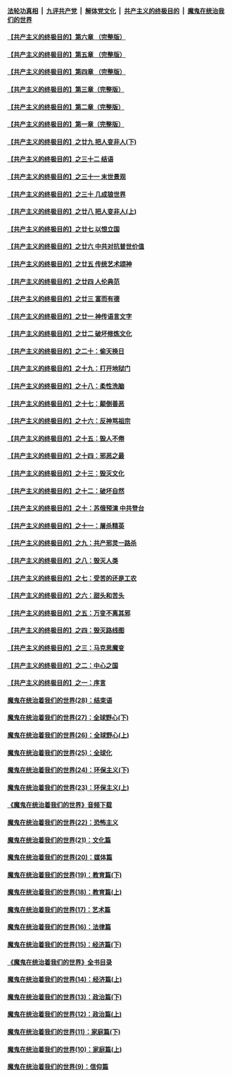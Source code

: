 ####  [法轮功真相](../../../../basic/blob/master/README.md?t=07100502) &nbsp;|&nbsp; [九评共产党](../../../../9ping.md/blob/master/README.md?t=07100502) &nbsp;|&nbsp; [解体党文化](../../../../jtdwh.md/blob/master/README.md?t=07100502)  &nbsp;|&nbsp; [共产主义的终极目的](../../../../gczydzjmd.md/blob/master/README.md?t=07100502) &nbsp;|&nbsp; [魔鬼在统治我们的世界](../../../../mgztzwmdsj.md/blob/master/README.md?t=07100502) 

#### [【共产主义的终极目的】第六章 （完整版）](../pages/nsc422/n11428913.md?t=07100502) 

#### [【共产主义的终极目的】第五章 （完整版）](../pages/nsc422/n11428912.md?t=07100502) 

#### [【共产主义的终极目的】第四章 （完整版）](../pages/nsc422/n11428907.md?t=07100502) 

#### [【共产主义的终极目的】第三章（完整版）](../pages/nsc422/n11428848.md?t=07100502) 

#### [【共产主义的终极目的】第二章（完整版）](../pages/nsc422/n11428831.md?t=07100502) 

#### [【共产主义的终极目的】第一章（完整版）](../pages/nsc422/n11417651.md?t=07100502) 

#### [【共产主义的终极目的】之廿九 把人变非人(下)](../pages/nsc422/n11344140.md?t=07100502) 

#### [【共产主义的终极目的】之三十二 结语](../pages/nsc422/n11360535.md?t=07100502) 

#### [【共产主义的终极目的】之三十一 末世景观](../pages/nsc422/n11351129.md?t=07100502) 

#### [【共产主义的终极目的】之三十 几成狼世界](../pages/nsc422/n11348280.md?t=07100502) 

#### [【共产主义的终极目的】之廿八 把人变非人(上)](../pages/nsc422/n11340492.md?t=07100502) 

#### [【共产主义的终极目的】之廿七 以恨立国](../pages/nsc422/n11336944.md?t=07100502) 

#### [【共产主义的终极目的】之廿六 中共对抗普世价值](../pages/nsc422/n11324785.md?t=07100502) 

#### [【共产主义的终极目的】之廿五 传统艺术颂神](../pages/nsc422/n11296396.md?t=07100502) 

#### [【共产主义的终极目的】之廿四 人伦典范](../pages/nsc422/n11296397.md?t=07100502) 

#### [【共产主义的终极目的】之廿三 富而有德](../pages/nsc422/n11283598.md?t=07100502) 

#### [【共产主义的终极目的】之廿一 神传语言文字](../pages/nsc422/n11263265.md?t=07100502) 

#### [【共产主义的终极目的】之廿二 破坏修炼文化](../pages/nsc422/n11245728.md?t=07100502) 

#### [【共产主义的终极目的】之二十：偷天换日](../pages/nsc422/n11238846.md?t=07100502) 

#### [【共产主义的终极目的】之十九：打开地狱门](../pages/nsc422/n11206376.md?t=07100502) 

#### [【共产主义的终极目的】之十八：柔性洗脑](../pages/nsc422/n11199994.md?t=07100502) 

#### [【共产主义的终极目的】之十七：颠倒善恶](../pages/nsc422/n11179782.md?t=07100502) 

#### [【共产主义的终极目的】之十六：反神骂祖宗](../pages/nsc422/n11166798.md?t=07100502) 

#### [【共产主义的终极目的】之十五：毁人不倦](../pages/nsc422/n11166792.md?t=07100502) 

#### [【共产主义的终极目的】之十四：邪恶之最](../pages/nsc422/n11150249.md?t=07100502) 

#### [【共产主义的终极目的】之十三：毁灭文化](../pages/nsc422/n11135227.md?t=07100502) 

#### [【共产主义的终极目的】之十二：破坏自然](../pages/nsc422/n11135214.md?t=07100502) 

#### [【共产主义的终极目的】之十：苏俄预演 中共登台](../pages/nsc422/n11118424.md?t=07100502) 

#### [【共产主义的终极目的】之十一：屠杀精英](../pages/nsc422/n11118442.md?t=07100502) 

#### [【共产主义的终极目的】之九：共产邪灵一路杀](../pages/nsc422/n11114139.md?t=07100502) 

#### [【共产主义的终极目的】之八：毁灭人类](../pages/nsc422/n11108503.md?t=07100502) 

#### [【共产主义的终极目的】之七：受苦的还是工农](../pages/nsc422/n11101809.md?t=07100502) 

#### [【共产主义的终极目的】之六：甜头和苦头](../pages/nsc422/n11096971.md?t=07100502) 

#### [【共产主义的终极目的】之五：万变不离其邪](../pages/nsc422/n11091285.md?t=07100502) 

#### [【共产主义的终极目的】之四：毁灭路线图](../pages/nsc422/n11086284.md?t=07100502) 

#### [【共产主义的终极目的】之三：马克思魔变](../pages/nsc422/n11061941.md?t=07100502) 

#### [【共产主义的终极目的】之二：中心之国](../pages/nsc422/n11047728.md?t=07100502) 

#### [【共产主义的终极目的】之一：序言](../pages/nsc422/n11086077.md?t=07100502) 

#### [魔鬼在统治着我们的世界(28)：结束语](../pages/nsc422/n10936246.md?t=07100502) 

#### [魔鬼在统治着我们的世界(27)：全球野心(下)](../pages/nsc422/n10928319.md?t=07100502) 

#### [魔鬼在统治着我们的世界(26)：全球野心(上)](../pages/nsc422/n10900318.md?t=07100502) 

#### [魔鬼在统治着我们的世界(25)：全球化](../pages/nsc422/n10788205.md?t=07100502) 

#### [魔鬼在统治着我们的世界(24)：环保主义(下)](../pages/nsc422/n10695307.md?t=07100502) 

#### [魔鬼在统治着我们的世界(23)：环保主义(上)](../pages/nsc422/n10688613.md?t=07100502) 

#### [《魔鬼在统治着我们的世界》音频下载](../pages/nsc422/n10635553.md?t=07100502) 

#### [魔鬼在统治着我们的世界(22)：恐怖主义](../pages/nsc422/n10614727.md?t=07100502) 

#### [魔鬼在统治着我们的世界(21)：文化篇](../pages/nsc422/n10597706.md?t=07100502) 

#### [魔鬼在统治着我们的世界(20)：媒体篇](../pages/nsc422/n10586579.md?t=07100502) 

#### [魔鬼在统治着我们的世界(19)：教育篇(下)](../pages/nsc422/n10564808.md?t=07100502) 

#### [魔鬼在统治着我们的世界(18)：教育篇(上)](../pages/nsc422/n10526970.md?t=07100502) 

#### [魔鬼在统治着我们的世界(17)：艺术篇](../pages/nsc422/n10499093.md?t=07100502) 

#### [魔鬼在统治着我们的世界(16)：法律篇](../pages/nsc422/n10485969.md?t=07100502) 

#### [魔鬼在统治着我们的世界(15)：经济篇(下)](../pages/nsc422/n10469975.md?t=07100502) 

#### [《魔鬼在统治着我们的世界》全书目录](../pages/nsc422/n10464261.md?t=07100502) 

#### [魔鬼在统治着我们的世界(14)：经济篇(上)](../pages/nsc422/n10457370.md?t=07100502) 

#### [魔鬼在统治着我们的世界(13)：政治篇(下)](../pages/nsc422/n10448270.md?t=07100502) 

#### [魔鬼在统治着我们的世界(12)：政治篇(上)](../pages/nsc422/n10444576.md?t=07100502) 

#### [魔鬼在统治着我们的世界(11)：家庭篇(下)](../pages/nsc422/n10440961.md?t=07100502) 

#### [魔鬼在统治着我们的世界(10)：家庭篇(上)](../pages/nsc422/n10435448.md?t=07100502) 

#### [魔鬼在统治着我们的世界(9)：信仰篇](../pages/nsc422/n10432159.md?t=07100502) 

